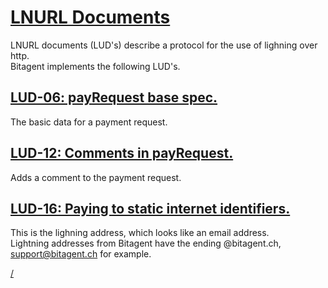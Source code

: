 # [LNURL Documents](https://github.com/lnurl/luds)

LNURL documents (LUD's) describe a protocol for the use of lighning over http.  
Bitagent implements the following LUD's.

## [LUD-06: payRequest base spec.](https://github.com/lnurl/luds/blob/luds/06.md)
The basic data for a payment request.

## [LUD-12: Comments in payRequest.](https://github.com/lnurl/luds/blob/luds/12.md)
Adds a comment to the payment request.

## [LUD-16: Paying to static internet identifiers.](https://github.com/lnurl/luds/blob/luds/16.md)
This is the lighning address, which looks like an email address.  
Lightning addresses from Bitagent have the ending @bitagent.ch, support@bitagent.ch for example.

[/](./../readme.md)
